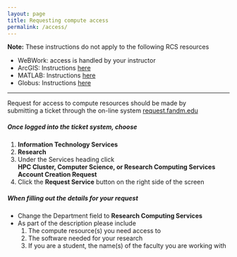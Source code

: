 ```yaml
---
layout: page
title: Requesting compute access 
permalink: /access/
---
```


**Note:** These instructions do not apply to the following RCS resources
- WeBWork: access is handled by your instructor
- ArcGIS: Instructions [here]()
- MATLAB: Instructions [here]()
- Globus: Instructions [here]()

---

Request for access to compute resources should be made by<br>
submitting a ticket through the on-line system [request.fandm.edu](https://request.fandm.edu)

##### Once logged into the ticket system, choose
1. **Information Technology Services**
2. **Research**
3. Under the Services heading click<br>
   **HPC Cluster, Computer Science, or Research Computing Services Account Creation Request**
4. Click the **Request Service** button on the right side of the screen

##### When filling out the details for your request
- Change the Department field to **Research Computing Services**
- As part of the description please include
  1. The compute resource(s) you need access to
  2. The software needed for your research
  3. If you are a student, the name(s) of the faculty you are working with